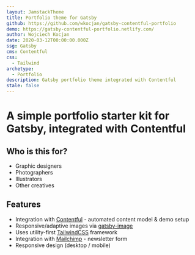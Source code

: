 ```yaml
---
layout: JamstackTheme
title: Portfolio theme for Gatsby
github: https://github.com/wkocjan/gatsby-contentful-portfolio
demo: https://gatsby-contentful-portfolio.netlify.com/
author: Wojciech Kocjan
date: 2020-03-12T00:00:00.000Z
ssg: Gatsby
cms: Contentful
css:
  - Tailwind
archetype:
  - Portfolio
description: Gatsby portfolio theme integrated with Contentful
stale: false
---
```


# A simple portfolio starter kit for Gatsby, integrated with Contentful

## Who is this for?

- Graphic designers
- Photographers
- Illustrators
- Other creatives

## Features

- Integration with [Contentful](https://www.contentful.com) - automated content model & demo setup
- Responsive/adaptive images via [gatsby-image](https://www.gatsbyjs.org/packages/gatsby-image/)
- Uses utility-first [TailwindCSS](https://tailwindcss.com/) framework
- Integration with [Mailchimp](https://mailchimp.com/) - newsletter form
- Responsive design (desktop / mobile)
